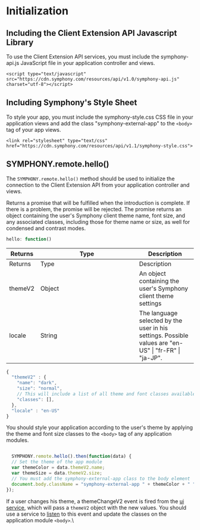 # Initialization

## Including the Client Extension API Javascript Library

To use the Client Extension API services, you must include the symphony-api.js JavaScript file in your application controller and views.

```markup
<script type="text/javascript" src="https://cdn.symphony.com/resources/api/v1.0/symphony-api.js" charset="utf-8"></script>
```

## Including Symphony's Style Sheet

To style your app, you must include the symphony-style.css CSS file in your application views and add the class "symphony-external-app" to the `<body>` tag of your app views.

```markup
<link rel="stylesheet" type="text/css" href="https://cdn.symphony.com/resources/api/v1.1/symphony-style.css">
```

## SYMPHONY.remote.hello()

The `SYMPHONY.remote.hello()` method should be used to initialize the connection to the Client Extension API from your application controller and views.

Returns a promise that will be fulfilled when the introduction is complete. If there is a problem, the promise will be rejected. The promise returns an object containing the user's Symphony client theme name, font size, and any associated classes, including those for theme name or size, as well for condensed and contrast modes.

```javascript
hello: function()
```

<table data-header-hidden><thead><tr><th>Returns</th><th width="249.33333333333331">Type</th><th>Description</th></tr></thead><tbody><tr><td>Returns</td><td>Type</td><td>Description</td></tr><tr><td>themeV2</td><td>Object</td><td>An object containing the user's Symphony client theme settings</td></tr><tr><td>locale</td><td>String</td><td>The language selected by the user in his settings. Possible values are "en-US" | "fr-FR" | "ja-JP".</td></tr></tbody></table>

```javascript
{
  "themeV2" : {
    "name": "dark",
    "size": "normal",
    // This will include a list of all theme and font classes available.
    "classes": [],
  },
  "locale" : "en-US"
}
```

You should style your application according to the user's theme by applying the theme and font size classes to the `<body>` tag of any application modules.

```javascript

  SYMPHONY.remote.hello().then(function(data) {
  // Set the theme of the app module
  var themeColor = data.themeV2.name;
  var themeSize = data.themeV2.size;
  // You must add the symphony-external-app class to the body element
  document.body.className = "symphony-external-app " + themeColor + " " + themeSize;
});
```

If a user changes his theme, a themeChangeV2 event is fired from the [ui service](extension-api-services/ui-service/), which will pass a `themeV2` object with the new values. You should use a service to [listen](extension-api-services/service-interface.md#listen) to this event and update the classes on the application module `<body>`.\
